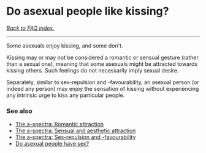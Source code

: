 # Do asexual people like kissing?

[*Back to FAQ index.*](https://github.com/MissTeapot/LGBT-Wikis/blob/main/github_wiki/asexuality/faq.md)

---

Some asexuals enjoy kissing, and some don't.

Kissing may or may not be considered a romantic or sensual gesture (rather than a sexual one), meaning that some asexuals might be attracted towards kissing others. Such feelings do not necessarily imply sexual desire.

Separately, similar to sex-repulsion and -favourability, an asexual person (or indeed any person) may enjoy the sensation of kissing without experiencing any intrinsic urge to kiss any particular people.

### See also

* [The a-spectra: Romantic attraction](https://github.com/MissTeapot/LGBT-Wikis/blob/main/github_wiki/asexuality/the_spectra.md#wiki_romantic_attraction)
* [The a-spectra: Sensual and aesthetic attraction](https://github.com/MissTeapot/LGBT-Wikis/blob/main/github_wiki/asexuality/the_spectra.md#wiki_sensual_and_aesthetic_attraction)
* [The a-spectra: Sex-repulsion and -favourability](https://github.com/MissTeapot/LGBT-Wikis/blob/main/github_wiki/asexuality/the_spectra.md#wiki_sex-repulsion_and_-favourability)
* [Do asexual people have sex?](https://github.com/MissTeapot/LGBT-Wikis/blob/main/github_wiki/asexuality/faq/do_asexuals_have_sex.md)